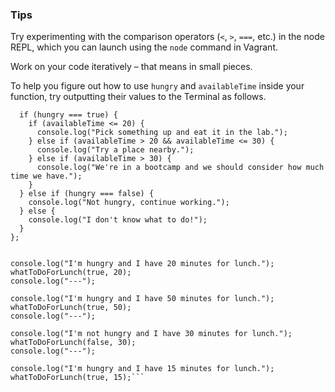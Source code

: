 ### Tips

Try experimenting with the comparison operators (`<`, `>`, `===`, etc.) in the node REPL, which you can launch using the `node` command in Vagrant.

Work on your code iteratively – that means in small pieces. 

To help you figure out how to use `hungry` and `availableTime` inside your function, try outputting their values to the Terminal as follows.


```const whatToDoForLunch = function(hungry, availableTime) {
  if (hungry === true) {
    if (availableTime <= 20) {
      console.log("Pick something up and eat it in the lab.");
    } else if (availableTime > 20 && availableTime <= 30) {
      console.log("Try a place nearby.");
    } else if (availableTime > 30) {
      console.log("We're in a bootcamp and we should consider how much time we have.");
    }
  } else if (hungry === false) {
    console.log("Not hungry, continue working.");
  } else {
    console.log("I don't know what to do!");
  }
};


console.log("I'm hungry and I have 20 minutes for lunch.");
whatToDoForLunch(true, 20);
console.log("---");

console.log("I'm hungry and I have 50 minutes for lunch.");
whatToDoForLunch(true, 50);
console.log("---");

console.log("I'm not hungry and I have 30 minutes for lunch.");
whatToDoForLunch(false, 30);
console.log("---");

console.log("I'm hungry and I have 15 minutes for lunch.");
whatToDoForLunch(true, 15);```
